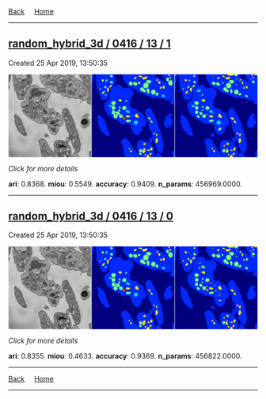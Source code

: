 
[Back](..)&nbsp;&nbsp;&nbsp;&nbsp;&nbsp;[Home](https://leapmanlab.github.io/snapshots)

---

<div class="summary"><a href="1"><h2>random_hybrid_3d / 0416 / 13 / 1</h2></a><p>Created 25 Apr 2019, 13:50:35
</p><a href="1"><img src="1/media/summary.png" align="center"></a><p>
<i>Click for more details</i>
</p></div>

**ari**: 0.8368. **miou**: 0.5549. **accuracy**: 0.9409. **n_params**: 456969.0000. 

---

<div class="summary"><a href="0"><h2>random_hybrid_3d / 0416 / 13 / 0</h2></a><p>Created 25 Apr 2019, 13:50:35
</p><a href="0"><img src="0/media/summary.png" align="center"></a><p>
<i>Click for more details</i>
</p></div>

**ari**: 0.8355. **miou**: 0.4633. **accuracy**: 0.9369. **n_params**: 456822.0000. 

---

[Back](..)&nbsp;&nbsp;&nbsp;&nbsp;&nbsp;[Home](https://leapmanlab.github.io/snapshots)

---
